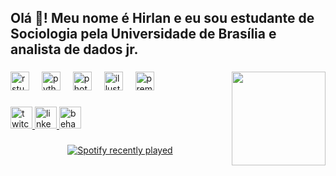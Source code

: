 <h2 align="left">Olá 👋! Meu nome é Hirlan e eu sou estudante de Sociologia pela Universidade de Brasília e analista de dados jr.</h2>

###

<img align="right" height="150" src="https://media2.giphy.com/media/v1.Y2lkPTc5MGI3NjExaXc5cTFqbjBkNHV2Z2YyMGtoczRmazhna290endobnZ4eGd2OTdlYSZlcD12MV9pbnRlcm5hbF9naWZfYnlfaWQmY3Q9Zw/3oKIPeJnIQZmFRIlk4/giphy.gif"  />

###

<div align="left">
  <img src="https://cdn.jsdelivr.net/gh/devicons/devicon/icons/rstudio/rstudio-original.svg" height="30" alt="rstudio logo"  />
  <img width="12" />
  <img src="https://cdn.jsdelivr.net/gh/devicons/devicon/icons/python/python-original.svg" height="30" alt="python logo"  />
  <img width="12" />
  <img src="https://cdn.jsdelivr.net/gh/devicons/devicon/icons/photoshop/photoshop-plain.svg" height="30" alt="photoshop logo"  />
  <img width="12" />
  <img src="https://cdn.jsdelivr.net/gh/devicons/devicon/icons/illustrator/illustrator-plain.svg" height="30" alt="illustrator logo"  />
  <img width="12" />
  <img src="https://cdn.jsdelivr.net/gh/devicons/devicon/icons/premierepro/premierepro-plain.svg" height="30" alt="premierepro logo"  />
</div>

###

<div align="left">
  <a href="twitch.tv/deadboysbr" target="_blank">
    <img src="https://img.shields.io/static/v1?message=Twitch&logo=twitch&label=&color=9146FF&logoColor=white&labelColor=&style=for-the-badge" height="35" alt="twitch logo"  />
  </a>
  <a href="https://www.linkedin.com/in/hirlandelfino/" target="_blank">
    <img src="https://img.shields.io/static/v1?message=LinkedIn&logo=linkedin&label=&color=0077B5&logoColor=white&labelColor=&style=for-the-badge" height="35" alt="linkedin logo"  />
  </a>
  <a href="https://www.behance.net/hirlandelfino" target="_blank">
    <img src="https://img.shields.io/static/v1?message=Behance&logo=behance&label=&color=1769ff&logoColor=white&labelColor=&style=for-the-badge" height="35" alt="behance logo"  />
  </a>
</div>

###

<div align="center">
  <a href="https://open.spotify.com/user/brksmine">
    <img src="https://spotify-recently-played-readme.vercel.app/api?user=brksmine&count=5" alt="Spotify recently played"  />
  </a>
</div>

###
